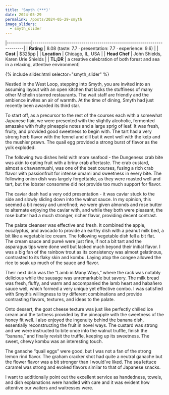 ```yaml
---
title: 'Smyth (***)'
date: 2024-05-29
permalink: /posts/2024-05-29-smyth
image_sliders:
  - smyth_slider
---
```


<!--more-->

|------------|-------------------------------------------------------------------------|
| **Rating** | 8.08 (taste: 7.7 · presentation: 7.7 · experience: 9.6)                 |
| **Cost**   | $325pp                                                                  |
| **Location** | Chicago, IL, USA                                                      |
| **Head Chef** | John Shields, Karen Urie Shields                                     |
| **TL;DR**  |  a creative celebration of both forest and sea in a relaxing, attentive environment|


{% include slider.html selector="smyth_slider" %}

Nestled in the West Loop, stepping into Smyth, you are invited into an assuming layout with an open kitchen that lacks the stuffiness of many other Michelin starred restaurants. The wait staff are friendly and the ambience invites an air of warmth. At the time of dining, Smyth had just recently been awarded its third star.

To start off, as a precursor to the rest of the courses each with a somewhat Japanese flair, we were presented with the slightly alcoholic, fermented amazake with fruity pineapple notes and a large sprig of leaf. It was fresh, fruity, and provided good sweetness to begin with. The tart had a very strong herb flavor with the fennel and dill but it went well with the kelp and the mushier prawn. The quail egg provided a strong burst of flavor as the yolk exploded. 

The following two dishes held with more seafood - the Dungeness crab bite was akin to eating fruit with a briny crab aftertaste. The crab custard, almost a chawanmushi, was one of the best courses, fusing a rich crab flavor with passionfruit for intense umami and sweetness in every bite. The following onion dish was largely forgettable, as they were roasted well and tart, but the lobster consomme did not provide too much support for flavor.

The caviar dash had a very odd presentation - it was caviar stuck to the side and slowly sliding down into the walnut sauce. In my opinion, this seemed a bit messy and unrefined; we were given almonds and rose butter to alternate enjoying the caviar with, and while they both were pleasant, the rose butter had a much stronger, richer flavor, providing decent contrast.

The palate cleanser was effective and fresh. It combined the apple, eucalyptus, and avocado to provide an earthy dish with a peanut milk bed, a bit like a vegetable ice cream. The following vegetable dish fell a bit flat. The cream sauce and pureé were just fine, if not a bit tart and the asparagus tips were done well but lacked much beyond their initial flavor. I was a big fan of the rainbow trout as its consistency was almost gelatinous, contrasted to its flaky skin and kombu. Laying atop the congee allowed the rice to soak up much of the sauce and flavor. 

Their next dish was the “Lamb in Many Ways,” where the rack was notably delicious while the sausage was unremarkable but savory. The milk bread was fresh, fluffy, and warm and accompanied the lamb heart and habañero sauce well, which formed a very unique yet effective combo. I was satisfied with Smyth’s willingness to try different combinations and provide contrasting flavors, textures, and ideas to the palate.

Onto dessert, the goat cheese texture was just like perfectly chilled ice cream and the tartness provided by the pineapple with the sweetness of the honey fit well. I also enjoyed the ingenuity behind the banana dish, essentially reconstructing the fruit in novel ways. The custard was strong and we were instructed to bite once into the walnut truffle, finish the “banana,” and finally revisit the truffle, keeping up its sweetness. The sweet, chewy kombu was an interesting touch. 

The ganache “quail eggs” were good, but I was not a fan of the strong lemon rind flavor. The graham cracker shot had quite a neutral ganache but the flower flavor was a bit stronger than I would’ve liked. The sea lettuce caramel was strong and evoked flavors similar to that of Japanese snacks.

I want to additionally point out the excellent service as handedness, towels, and dish explanations were handled with care and it was evident how attentive our waiters and waitresses were. 

